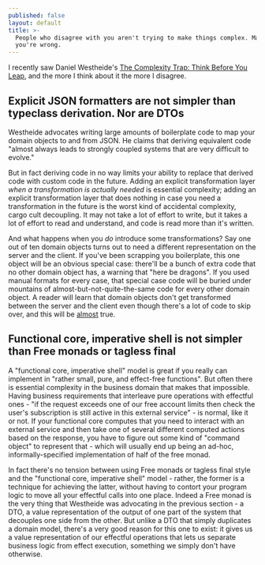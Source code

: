 ```yaml
---
published: false
layout: default
title: >-
  People who disagree with you aren't trying to make things complex. Maybe
  you're wrong.
---
```

I recently saw Daniel Westheide's [The Complexity Trap: Think Before You Leap](https://danielwestheide.com/blog/2018/12/07/the-complexity-trap.html), and the more I think about it the more I disagree.

## Explicit JSON formatters are not simpler than typeclass derivation. Nor are DTOs

Westheide advocates writing large amounts of boilerplate code to map your domain objects to and from JSON. He claims that deriving equivalent code "almost always leads to strongly coupled systems that are very difficult to evolve."

But in fact deriving code in no way limits your ability to replace that derived code with custom code in the future. Adding an explicit transformation layer *when a transformation is actually needed* is essential complexity; adding an explicit transformation layer that does nothing in case you need a transformation in the future is the worst kind of accidental complexity, cargo cult decoupling. It may not take a lot of effort to write, but it takes a lot of effort to read and understand, and code is read more than it's written.

And what happens when you *do* introduce some transformations? Say one out of ten domain objects turns out to need a different representation on the server and the client. If you've been scrapping you boilerplate, this one object will be an obvious special case: there'll be a bunch of extra code that no other domain object has, a warning that "here be dragons". If you used manual formats for every case, that special case code will be buried under mountains of almost-but-not-quite-the-same code for every other domain object. A reader will learn that domain objects don't get transformed between the server and the client even though there's a lot of code to skip over, and this will be [almost](http://wiki.c2.com/?AlmostConsideredHarmful) true.

## Functional core, imperative shell is not simpler than Free monads or tagless final

A "functional core, imperative shell" model is great if you really can implement in "rather small, pure, and effect-free functions". But often there is essential complexity in the business domain that makes that impossible. Having business requirements that interleave pure operations with effectful ones - "if the request exceeds one of our free account limits then check the user's subscription is still active in this external service" - is normal, like it or not. If your functional core computes that you need to interact with an external service and then take one of several different computed actions based on the response, you have to figure out some kind of "command object" to represent that - which will usually end up being an ad-hoc, informally-specified implementation of half of the free monad.

In fact there's no tension between using Free monads or tagless final style and the "functional core, imperative shell" model - rather, the former is a technique for achieving the latter, without having to contort your program logic to move all your effectful calls into one place. Indeed a Free monad is the very thing that Westheide was advocating in the previous section - a DTO, a value representation of the output of one part of the system that decouples one side from the other. But unlike a DTO that simply duplicates a domain model, there's a very good reason for this one to exist: it gives us a value representation of our effectful operations that lets us separate business logic from effect execution, something we simply don't have otherwise.

## 